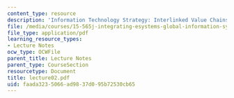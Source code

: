 ```yaml
---
content_type: resource
description: 'Information Technology Strategy: Interlinked Value Chains'
file: /media/courses/15-565j-integrating-esystems-global-information-systems-spring-2002/faada3235066ad9837d095b72530cb65_lecture02.pdf
file_type: application/pdf
learning_resource_types:
- Lecture Notes
ocw_type: OCWFile
parent_title: Lecture Notes
parent_type: CourseSection
resourcetype: Document
title: lecture02.pdf
uid: faada323-5066-ad98-37d0-95b72530cb65
---
```

